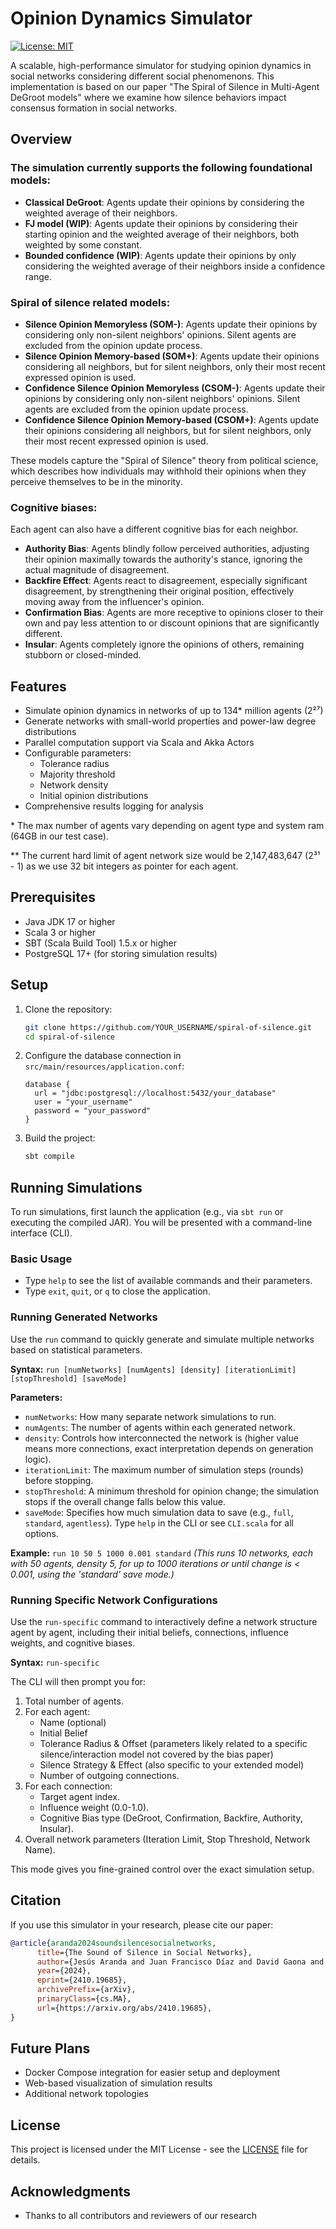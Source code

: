 # Opinion Dynamics Simulator

[![License: MIT](https://img.shields.io/badge/License-MIT-yellow.svg)](https://opensource.org/licenses/MIT)

A scalable, high-performance simulator for studying opinion dynamics in social networks considering different social phenomenons. 
This implementation is based on our paper "The Spiral of Silence in Multi-Agent DeGroot models" where we examine how silence behaviors impact consensus formation in social networks.

## Overview

### The simulation currently supports the following foundational models:

- **Classical DeGroot**: Agents update their opinions by considering the weighted average of their neighbors.
- **FJ model (WIP)**: Agents update their opinions by considering their starting opinion and the weighted average of their neighbors, both weighted by some constant.
- **Bounded confidence (WIP)**: Agents update their opinions by only considering the weighted average of their neighbors inside a confidence range.

### Spiral of silence related models:

- **Silence Opinion Memoryless (SOM-)**: Agents update their opinions by considering only non-silent neighbors' opinions. Silent agents are excluded from the opinion update process.
- **Silence Opinion Memory-based (SOM+)**: Agents update their opinions considering all neighbors, but for silent neighbors, only their most recent expressed opinion is used.
- **Confidence Silence Opinion Memoryless (CSOM-)**: Agents update their opinions by considering only non-silent neighbors' opinions. Silent agents are excluded from the opinion update process.
- **Confidence Silence Opinion Memory-based (CSOM+)**: Agents update their opinions considering all neighbors, but for silent neighbors, only their most recent expressed opinion is used.


These models capture the "Spiral of Silence" theory from political science, which describes how individuals may withhold their opinions when they perceive themselves to be in the minority.

### Cognitive biases:

Each agent can also have a different cognitive bias for each neighbor.

- **Authority Bias**: Agents blindly follow perceived authorities, adjusting their opinion maximally towards the authority's stance, ignoring the actual magnitude of disagreement. 
- **Backfire Effect**: Agents react to disagreement, especially significant disagreement, by strengthening their original position, effectively moving away from the influencer's opinion.
- **Confirmation Bias**: Agents are more receptive to opinions closer to their own and pay less attention to or discount opinions that are significantly different.
- **Insular**: Agents completely ignore the opinions of others, remaining stubborn or closed-minded.

## Features

- Simulate opinion dynamics in networks of up to 134* million agents (2²⁷)
- Generate networks with small-world properties and power-law degree distributions
- Parallel computation support via Scala and Akka Actors
- Configurable parameters:
  - Tolerance radius
  - Majority threshold
  - Network density
  - Initial opinion distributions
- Comprehensive results logging for analysis


\* The max number of agents vary depending on agent type and system ram (64GB in our test case).

\*\* The current hard limit of agent network size would be 2,147,483,647 (2³¹ - 1) as we use 32 bit integers as pointer for each agent.

## Prerequisites

- Java JDK 17 or higher
- Scala 3 or higher
- SBT (Scala Build Tool) 1.5.x or higher
- PostgreSQL 17+ (for storing simulation results)

## Setup

1. Clone the repository:
   ```bash
   git clone https://github.com/YOUR_USERNAME/spiral-of-silence.git
   cd spiral-of-silence
   ```

2. Configure the database connection in `src/main/resources/application.conf`:
   ```hocon
   database {
     url = "jdbc:postgresql://localhost:5432/your_database"
     user = "your_username"
     password = "your_password"
   }
   ```

3. Build the project:
   ```bash
   sbt compile
   ```

## Running Simulations

To run simulations, first launch the application (e.g., via ``sbt run`` or executing the compiled JAR). You will be presented with a command-line interface (CLI).

### Basic Usage

-   Type ``help`` to see the list of available commands and their parameters.
-   Type ``exit``, ``quit``, or ``q`` to close the application.

### Running Generated Networks

Use the ``run`` command to quickly generate and simulate multiple networks based on statistical parameters.

**Syntax:**
``run [numNetworks] [numAgents] [density] [iterationLimit] [stopThreshold] [saveMode]``

**Parameters:**

-   ``numNetworks``: How many separate network simulations to run.
-   ``numAgents``: The number of agents within each generated network.
-   ``density``: Controls how interconnected the network is (higher value means more connections, exact interpretation depends on generation logic).
-   ``iterationLimit``: The maximum number of simulation steps (rounds) before stopping.
-   ``stopThreshold``: A minimum threshold for opinion change; the simulation stops if the overall change falls below this value.
-   ``saveMode``: Specifies how much simulation data to save (e.g., ``full``, ``standard``, ``agentless``). Type ``help`` in the CLI or see `CLI.scala` for all options.

**Example:**
```run 10 50 5 1000 0.001 standard```
*(This runs 10 networks, each with 50 agents, density 5, for up to 1000 iterations or until change is < 0.001, using the 'standard' save mode.)*

### Running Specific Network Configurations

Use the ``run-specific`` command to interactively define a network structure agent by agent, including their initial beliefs, connections, influence weights, and cognitive biases.

**Syntax:**
``run-specific``

The CLI will then prompt you for:

1.  Total number of agents.
2.  For each agent:
    -   Name (optional)
    -   Initial Belief
    -   Tolerance Radius & Offset (parameters likely related to a specific silence/interaction model not covered by the bias paper)
    -   Silence Strategy & Effect (also specific to your extended model)
    -   Number of outgoing connections.
3.  For each connection:
    -   Target agent index.
    -   Influence weight (0.0-1.0).
    -   Cognitive Bias type (DeGroot, Confirmation, Backfire, Authority, Insular).
4.  Overall network parameters (Iteration Limit, Stop Threshold, Network Name).

This mode gives you fine-grained control over the exact simulation setup.

## Citation

If you use this simulator in your research, please cite our paper:

```bibtex
@article{aranda2024soundsilencesocialnetworks,
      title={The Sound of Silence in Social Networks}, 
      author={Jesús Aranda and Juan Francisco Díaz and David Gaona and Frank Valencia},
      year={2024},
      eprint={2410.19685},
      archivePrefix={arXiv},
      primaryClass={cs.MA},
      url={https://arxiv.org/abs/2410.19685}, 
}
```

## Future Plans

- Docker Compose integration for easier setup and deployment
- Web-based visualization of simulation results
- Additional network topologies

## License

This project is licensed under the MIT License - see the [LICENSE](LICENSE) file for details.

## Acknowledgments

- Thanks to all contributors and reviewers of our research

